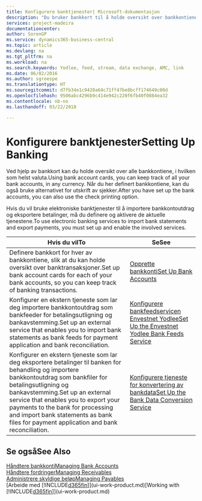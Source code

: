 ```yaml
---
title: Konfigurere banktjenester| Microsoft-dokumentasjon
description: "Du bruker bankkort til å holde oversikt over bankkontiene dine og definere bankfeeder, for eksempel Yodlee, for å utveksle data."
services: project-madeira
documentationcenter: 
author: SorenGP
ms.service: dynamics365-business-central
ms.topic: article
ms.devlang: na
ms.tgt_pltfrm: na
ms.workload: na
ms.search.keywords: Yodlee, feed, stream, data exchange, AMC, link
ms.date: 06/02/2016
ms.author: sgroespe
ms.translationtype: HT
ms.sourcegitcommit: d7fb34e1c9428a64c71ff47be8bcff174649c00d
ms.openlocfilehash: 9506abc4296b9c414e942c220f6fb40f0884ea32
ms.contentlocale: nb-no
ms.lasthandoff: 03/22/2018

---
```

# <a name="setting-up-banking"></a><span data-ttu-id="cc9b7-103">Konfigurere banktjenester</span><span class="sxs-lookup"><span data-stu-id="cc9b7-103">Setting Up Banking</span></span>
<span data-ttu-id="cc9b7-104">Ved hjelp av bankkort kan du holde oversikt over alle bankkontiene, i hvilken som helst valuta.</span><span class="sxs-lookup"><span data-stu-id="cc9b7-104">Using bank account cards, you can keep track of all your bank accounts, in any currency.</span></span> <span data-ttu-id="cc9b7-105">Når du her definert bankkontiene, kan du også bruke alternativet for utskrift av sjekker.</span><span class="sxs-lookup"><span data-stu-id="cc9b7-105">After you have set up the bank accounts, you can also use the check printing option.</span></span>

<span data-ttu-id="cc9b7-106">Hvis du vil bruke elektroniske banktjenester til å importere bankkontoutdrag og eksportere betalinger, må du definere og aktivere de aktuelle tjenestene.</span><span class="sxs-lookup"><span data-stu-id="cc9b7-106">To use electronic banking services to import bank statements and  export payments, you must set up and enable the involved services.</span></span>

| <span data-ttu-id="cc9b7-107">Hvis du vil</span><span class="sxs-lookup"><span data-stu-id="cc9b7-107">To</span></span> | <span data-ttu-id="cc9b7-108">Se</span><span class="sxs-lookup"><span data-stu-id="cc9b7-108">See</span></span> |
| --- | --- |
| <span data-ttu-id="cc9b7-109">Definere bankkort for hver av bankkontiene, slik at du kan holde oversikt over banktransaksjoner.</span><span class="sxs-lookup"><span data-stu-id="cc9b7-109">Set up bank account cards for each of your bank accounts, so you can keep track of banking transactions.</span></span> |[<span data-ttu-id="cc9b7-110">Opprette bankkonti</span><span class="sxs-lookup"><span data-stu-id="cc9b7-110">Set Up Bank Accounts</span></span>](bank-how-setup-bank-accounts.md) |
| <span data-ttu-id="cc9b7-111">Konfigurer en ekstern tjeneste som lar deg importere bankkontoutdrag som bankfeeder for betalingsutligning og bankavstemming.</span><span class="sxs-lookup"><span data-stu-id="cc9b7-111">Set up an external service that enables you to import bank statements as bank feeds for payment application and bank reconciliation.</span></span> |[<span data-ttu-id="cc9b7-112">Konfigurere bankfeedservicen Envestnet Yodlee</span><span class="sxs-lookup"><span data-stu-id="cc9b7-112">Set Up the Envestnet Yodlee Bank Feeds Service</span></span>](bank-how-setup-bank-statement-service.md) |
| <span data-ttu-id="cc9b7-113">Konfigurer en ekstern tjeneste som lar deg eksportere betalinger til banken for behandling og importere bankkontoutdrag som bankfiler for betalingsutligning og bankavstemming.</span><span class="sxs-lookup"><span data-stu-id="cc9b7-113">Set up an external service that enables you to export your payments to the bank for processing  and import bank statements as bank files for payment application and bank reconciliation.</span></span> |[<span data-ttu-id="cc9b7-114">Konfigurere tjeneste for konvertering av bankdata</span><span class="sxs-lookup"><span data-stu-id="cc9b7-114">Set Up the Bank Data Conversion Service</span></span>](bank-how-setup-bank-data-conversion-service.md) |

## <a name="see-also"></a><span data-ttu-id="cc9b7-115">Se også</span><span class="sxs-lookup"><span data-stu-id="cc9b7-115">See Also</span></span>
[<span data-ttu-id="cc9b7-116">Håndtere bankkonti</span><span class="sxs-lookup"><span data-stu-id="cc9b7-116">Managing Bank Accounts</span></span>](bank-manage-bank-accounts.md)  
[<span data-ttu-id="cc9b7-117">Håndtere fordringer</span><span class="sxs-lookup"><span data-stu-id="cc9b7-117">Managing Receivables</span></span>](receivables-manage-receivables.md)  
[<span data-ttu-id="cc9b7-118">Administrere skyldige beløp</span><span class="sxs-lookup"><span data-stu-id="cc9b7-118">Managing Payables</span></span>](payables-manage-payables.md)  
<span data-ttu-id="cc9b7-119">[Arbeide med [!INCLUDE[d365fin](includes/d365fin_md.md)]](ui-work-product.md)</span><span class="sxs-lookup"><span data-stu-id="cc9b7-119">[Working with [!INCLUDE[d365fin](includes/d365fin_md.md)]](ui-work-product.md)</span></span>


